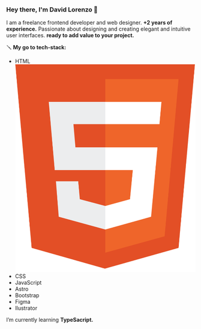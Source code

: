 ### Hey there, I'm David Lorenzo 👋
I am a freelance frontend developer and web designer.
**+2 years of experience.** Passionate about designing and creating elegant and intuitive user interfaces. **ready to add value to your project.**

🪛 **My go to tech-stack:**
- HTML <img src="./assets/html5.svg" alt="Html" />
- CSS
- JavaScript
- Astro
- Bootstrap
- Figma
- Ilustrator



I’m currently learning **TypeSacript.**
